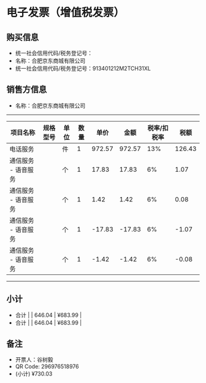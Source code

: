 # 电子发票（增值税发票）

## 购买信息
- 统一社会信用代码/税务登记号：
- 名称：合肥京东商城有限公司
- 统一社会信用代码/税务登记号：913401212M2TCH31XL

## 销售方信息
- 名称：合肥京东商城有限公司
  
---

| 项目名称                     | 规格型号 | 单位 | 数量 | 单价   | 金额     | 税率/扣税率 | 税额   |
|------------------------------|----------|------|------|--------|----------|--------------|--------|
| 电话服务                      |          | 件   | 1    | 972.57 | 972.57   | 13%          | 126.43 |
| 通信服务 - 语音服务          |          | 个   | 1    | 17.83  | 17.83    | 6%           | 1.07   |
| 通信服务 - 语音服务          |          | 个   | 1    | 1.42   | 1.42     | 6%           | 0.08   |
| 通信服务 - 语音服务          |          | 个   | 1    | -17.83 | -17.83   | 6%           | -1.07  |
| 通信服务 - 语音服务          |          | 个   | 1    | -1.42  | -1.42    | 6%           | -0.08  |

---

## 小计
- 合计                 |      | 646.04   | ¥683.99 |
- 合计                 |      | 646.04   | ¥683.99 |

## 备注
- 开票人：谷树毅
- QR Code: 296976518976
- (小计) ¥730.03